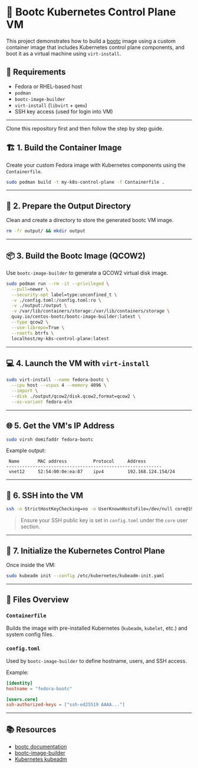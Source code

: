 # 🐧 Bootc Kubernetes Control Plane VM

This project demonstrates how to build a [bootc](https://coreos.github.io/bootc/) image using a custom container image that includes Kubernetes control plane components, and boot it as a virtual machine using `virt-install`.

## 🔧 Requirements

- Fedora or RHEL-based host
- `podman`
- `bootc-image-builder`
- `virt-install` (`libvirt` + `qemu`)
- SSH key access (used for login into VM)

---

Clone this repository first and then follow the step by step guide.

## 🏗️ 1. Build the Container Image

Create your custom Fedora image with Kubernetes components using the `Containerfile`.

```bash
sudo podman build -t my-k8s-control-plane -f Containerfile .
```

---

## 📁 2. Prepare the Output Directory

Clean and create a directory to store the generated bootc VM image.

```bash
rm -fr output/ && mkdir output
```

---

## 📦 3. Build the Bootc Image (QCOW2)

Use `bootc-image-builder` to generate a QCOW2 virtual disk image.

```bash
sudo podman run --rm -it --privileged \
  --pull=newer \
  --security-opt label=type:unconfined_t \
  -v ./config.toml:/config.toml:ro \
  -v ./output:/output \
  -v /var/lib/containers/storage:/var/lib/containers/storage \
  quay.io/centos-bootc/bootc-image-builder:latest \
  --type qcow2 \
  --use-librepo=True \
  --rootfs btrfs \
  localhost/my-k8s-control-plane:latest
```

---

## 💻 4. Launch the VM with `virt-install`

```bash
sudo virt-install --name fedora-bootc \
  --cpu host --vcpus 4 --memory 4096 \
  --import \
  --disk ./output/qcow2/disk.qcow2,format=qcow2 \
  --os-variant fedora-eln
```

---

## 🌐 5. Get the VM's IP Address

```bash
sudo virsh domifaddr fedora-bootc
```

Example output:
```
 Name       MAC address          Protocol     Address
-----------------------------------------------------------
 vnet12     52:54:00:0e:ea:87    ipv4         192.168.124.154/24
```

---

## 🔐 6. SSH into the VM

```bash
ssh -o StrictHostKeyChecking=no -o UserKnownHostsFile=/dev/null core@192.168.124.154
```

> Ensure your SSH public key is set in `config.toml` under the `core` user section.

---

## 🚀 7. Initialize the Kubernetes Control Plane

Once inside the VM:

```bash
sudo kubeadm init --config /etc/kubernetes/kubeadm-init.yaml
```

---

## 📝 Files Overview

### `Containerfile`
Builds the image with pre-installed Kubernetes (`kubeadm`, `kubelet`, etc.) and system config files.

### `config.toml`
Used by `bootc-image-builder` to define hostname, users, and SSH access.

Example:
```toml
[identity]
hostname = "fedora-bootc"

[users.core]
ssh-authorized-keys = ["ssh-ed25519 AAAA..."]
```

---

## 📚 Resources

- [bootc documentation](https://coreos.github.io/bootc/)
- [bootc-image-builder](https://github.com/containers/bootc-image-builder)
- [Kubernetes kubeadm](https://kubernetes.io/docs/setup/production-environment/tools/kubeadm/install-kubeadm/)
